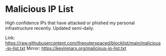 # Malicious IP List
High confidence IPs that have attacked or phished my personal infrastructure recently. Updated semi-daily.

Link: https://raw.githubusercontent.com/theouterspaced/blocklist/main/malicious-ip-list.txt
Mirror: https://kevinmarx.org/malicious-ip-list.txt
